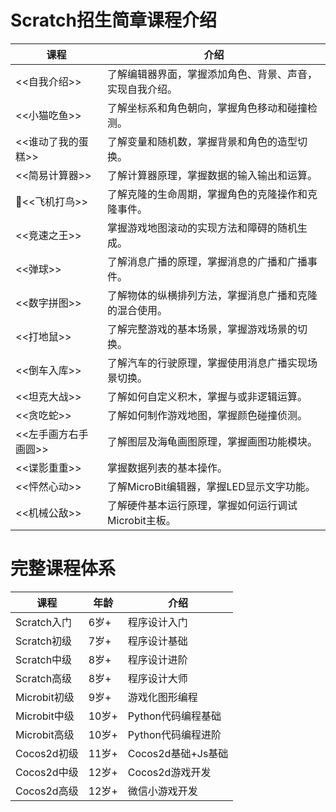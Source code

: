 # Scratch招生简章课程介绍

课程 | 介绍
-|-
<<自我介绍>> | 了解编辑器界面，掌握添加角色、背景、声音，实现自我介绍。
<<小猫吃鱼>> | 了解坐标系和角色朝向，掌握角色移动和碰撞检测。
<<谁动了我的蛋糕>> | 了解变量和随机数，掌握背景和角色的造型切换。
<<简易计算器>> | 了解计算器原理，掌握数据的输入输出和运算。
<<飞机打鸟>> | 了解克隆的生命周期，掌握角色的克隆操作和克隆事件。
<<竞速之王>> | 掌握游戏地图滚动的实现方法和障碍的随机生成。
<<弹球>> | 了解消息广播的原理，掌握消息的广播和广播事件。
<<数字拼图>> | 了解物体的纵横排列方法，掌握消息广播和克隆的混合使用。
<<打地鼠>> | 了解完整游戏的基本场景，掌握游戏场景的切换。
<<倒车入库>> | 了解汽车的行驶原理，掌握使用消息广播实现场景切换。
<<坦克大战>> | 了解如何自定义积木，掌握与或非逻辑运算。
<<贪吃蛇>> | 了解如何制作游戏地图，掌握颜色碰撞侦测。
<<左手画方右手画圆>> | 了解图层及海龟画图原理，掌握画图功能模块。
<<谍影重重>> | 掌握数据列表的基本操作。
<<怦然心动>> | 了解MicroBit编辑器，掌握LED显示文字功能。
<<机械公敌>> | 了解硬件基本运行原理，掌握如何运行调试Microbit主板。


# 完整课程体系
课程 | 年龄 | 介绍
-|-|-
Scratch入门|6岁+|程序设计入门
Scratch初级|7岁+|程序设计基础
Scratch中级|8岁+|程序设计进阶
Scratch高级|8岁+|程序设计大师
Microbit初级|9岁+|游戏化图形编程
Microbit中级|10岁+|Python代码编程基础
Microbit高级|10岁+|Python代码编程进阶
Cocos2d初级|11岁+|Cocos2d基础+Js基础
Cocos2d中级|12岁+|Cocos2d游戏开发
Cocos2d高级|12岁+|微信小游戏开发